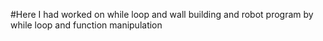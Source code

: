 #Here I had worked on while loop and wall building and robot program by while loop and function manipulation